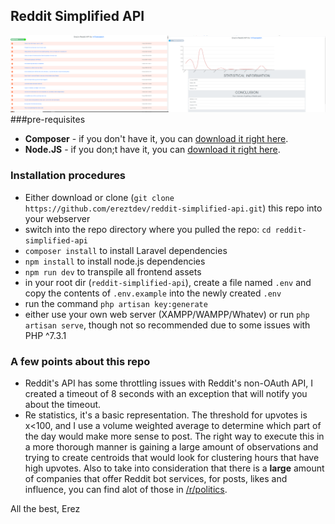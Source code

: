 ## Reddit Simplified API
![](https://github.com/ereztdev/reddit-simplified-api/blob/master/public/imgs/Screenshot_3.png?raw=true)
###pre-requisites
- **Composer** - if you don't have it, you can [download it right here](https://getcomposer.org/Composer-Setup.exe).
- **Node.JS** -  if you don;t have it, you can [download it right here](https://nodejs.org/dist/v12.16.2/node-v12.16.2-x64.msi).
### Installation procedures
* Either download or clone (`git clone https://github.com/ereztdev/reddit-simplified-api.git`) this repo into your webserver 
* switch into the repo directory where you pulled the repo: `cd reddit-simplified-api`
* `composer install` to install Laravel dependencies
* `npm install` to install node.js dependencies
* `npm run dev` to transpile all frontend assets
* in your root dir (`reddit-simplified-api`), create a file named `.env` and copy the contents of `.env.example` into 
the newly created `.env`
* run the command `php artisan key:generate`
* either use your own web server (XAMPP/WAMPP/Whatev) or run `php artisan serve`, though not so recommended due to some
issues with PHP  ^7.3.1

### A few points about this repo
* Reddit's API has some throttling issues with Reddit's non-OAuth API, I created a timeout of 8 seconds with an exception 
that will notify you about the timeout.
* Re statistics, it's a basic representation. The threshold for upvotes is x<100, and I use a volume weighted average 
to determine which part of the day would make more sense to post. The right way to execute this in a more thorough manner
is gaining a large amount of observations and trying to create centroids that would look for clustering hours that have
high upvotes. Also to take into consideration that there is a **large** amount of companies that offer Reddit bot 
services, for posts, likes and influence, you can find alot of those in [/r/politics](https://reddit.com/r/politics).


All the best,
Erez
